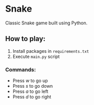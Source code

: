 # Snake

Classic Snake game built using Python.

## How to play:

1. Install packages in `requirements.txt`
2. Execute `main.py` script

### Commands:

* Press _w_ to go up
* Press _s_ to go down
* Press _a_ to go left
* Press _d_ to go right
